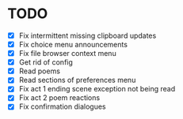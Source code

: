 # TODO

- [x] Fix intermittent missing clipboard updates
- [x] Fix choice menu announcements
- [x] Fix file browser context menu
- [x] Get rid of config
- [x] Read poems
- [x] Read sections of preferences menu
- [x] Fix act 1 ending scene exception not being read
- [x] Fix act 2 poem reactions
- [x] Fix confirmation dialogues
